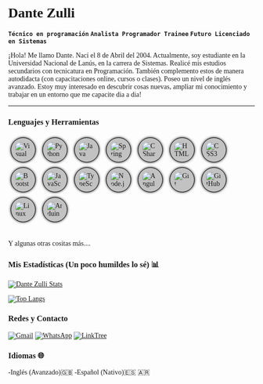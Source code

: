 <style>
* {
  font-family: Cascadia Code;
}
.tools-icons {
  margin: 5px;
  width:35px;
  padding:7px; 
  border:1px solid black; 
  border-radius:50%;
  background-color:#c2c2c2;
  box-shadow: 0px 0px 5px 0px #000000;
}
</style>
# Dante Zulli 🐧

**`Técnico en programación`** **`Analista Programador Trainee`** **`Futuro Licenciado en Sistemas`**

¡Hola! Me llamo Dante. Nací el 8 de Abril del 2004. Actualmente, soy estudiante en la Universidad Nacional de Lanús, en la carrera de Sistemas. Realicé mis estudios secundarios con tecnicatura en Programación. También complemento estos de manera autodidacta (con capacitaciones online, cursos o clases). Poseo un nivel de inglés avanzado. Estoy muy interesado en descubrir cosas nuevas, ampliar mi conocimiento y trabajar en un entorno que me capacite dia a dia!

<hr>

### Lenguajes y Herramientas 🧰

<img class="tools-icons" alt="Visual Studio Code" src="https://cdn.jsdelivr.net/gh/devicons/devicon/icons/vscode/vscode-original.svg" />
<img class="tools-icons" alt="Python" src="https://cdn.jsdelivr.net/gh/devicons/devicon/icons/python/python-original.svg" />
<img class="tools-icons" alt="Java" src="https://cdn.jsdelivr.net/gh/devicons/devicon/icons/java/java-original-wordmark.svg" />
<img class="tools-icons" alt="Spring" src="https://cdn.jsdelivr.net/gh/devicons/devicon/icons/spring/spring-original.svg" />
<img class="tools-icons" alt="CSharp" src="https://cdn.jsdelivr.net/gh/devicons/devicon/icons/csharp/csharp-original.svg" />
<img class="tools-icons" alt="HTML5" src="https://cdn.jsdelivr.net/gh/devicons/devicon/icons/html5/html5-original.svg" />
<img class="tools-icons" alt="CSS3" src="https://cdn.jsdelivr.net/gh/devicons/devicon/icons/css3/css3-original.svg" />
<img class="tools-icons" alt="Bootstrap" src="https://cdn.jsdelivr.net/gh/devicons/devicon/icons/bootstrap/bootstrap-original.svg" />
<img class="tools-icons" alt="JavaScript" src="https://cdn.jsdelivr.net/gh/devicons/devicon/icons/javascript/javascript-original.svg" />
<img class="tools-icons" alt="TypeScript" src="https://cdn.jsdelivr.net/gh/devicons/devicon/icons/typescript/typescript-original.svg" />
<img class="tools-icons" alt="Node.js" src="https://cdn.jsdelivr.net/gh/devicons/devicon/icons/nodejs/nodejs-original.svg" />
<img class="tools-icons" alt="Angular" src="https://cdn.jsdelivr.net/gh/devicons/devicon/icons/angularjs/angularjs-original.svg" />
<img class="tools-icons" alt="Git" src="https://cdn.jsdelivr.net/gh/devicons/devicon/icons/git/git-original.svg" />
<img class="tools-icons" alt="GitHub" src="https://user-images.githubusercontent.com/3369400/139447912-e0f43f33-6d9f-45f8-be46-2df5bbc91289.png" />
<img class="tools-icons" alt="Linux" src="https://cdn.jsdelivr.net/gh/devicons/devicon/icons/linux/linux-original.svg" />
<img class="tools-icons" alt="Arduino" src="https://cdn.jsdelivr.net/gh/devicons/devicon/icons/arduino/arduino-original.svg" />

<br />
<br />
<p>Y algunas otras cositas más....</p>

### Mis Estadísticas (Un poco humildes lo sé) 📊

<div>

[![Dante Zulli Stats](https://github-readme-stats.vercel.app/api?username=DanteZulli&show_icons=true&theme=dracula)]()

[![Top Langs](https://github-readme-stats.vercel.app/api/top-langs/?username=DanteZulli&layout=compact&theme=dracula)]()

</div>


### Redes y Contacto 💙
<div><a href="mailto:dantezulli2004@gmail.com"><img alt="Gmail" src="https://img.shields.io/badge/Gmail-D14836?style=for-the-badge&logo=gmail&logoColor=white" /></a>
<a href="https://wa.link/v9zczz"><img alt="WhatsApp" src="https://img.shields.io/badge/WhatsApp-25D366?style=for-the-badge&logo=whatsapp&logoColor=white" /></a>
<a href="https://linktr.ee/dantezulli"><img alt="LinkTree" src="https://img.shields.io/badge/linktree-1de9b6?style=for-the-badge&logo=linktree&logoColor=white" /></a>
<a href="https://www.linkedin.com/in/dante-zulli/"><img alt="" src="https://img.shields.io/badge/linkedin-%230077B5.svg?style=for-the-badge&logo=linkedin&logoColor=white" /></a>
</div>

### Idiomas 🌐
-Inglés (Avanzado)🇬🇧 
-Español (Nativo)🇪🇸 🇦🇷

